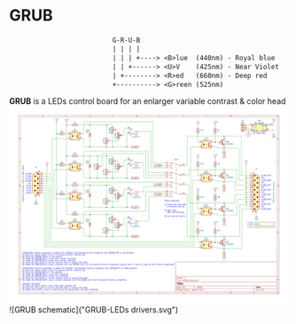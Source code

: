# GRUB

```
                          G-R-U-B
                          | | | |
                          | | | +----> <B>lue  (440nm) - Royal blue
                          | | +------> <U>V    (425nm) - Near Violet
                          | +--------> <R>ed   (660nm) - Deep red
                          +----------> <G>reen (525nm)
```

**GRUB** is a LEDs control board for an enlarger variable contrast & color head
![GRUB schematic](GRUB.svg)
![GRUB schematic]("GRUB-LEDs drivers.svg")
